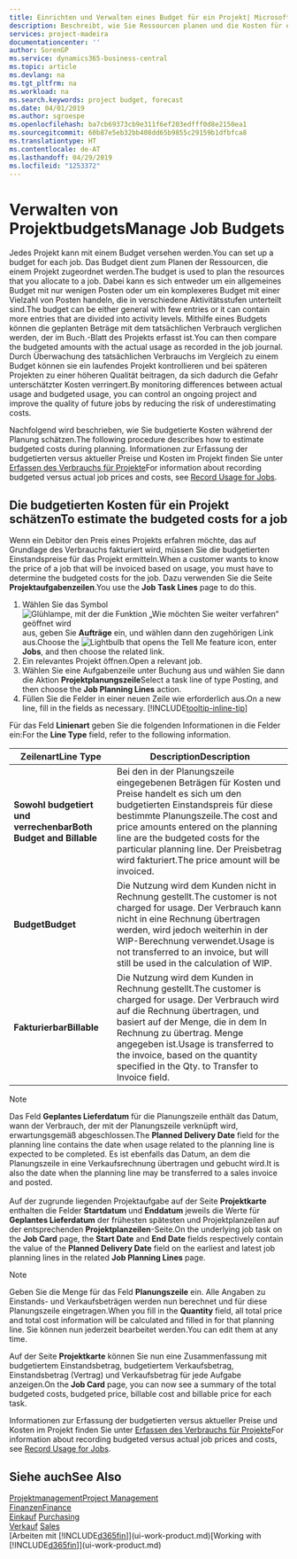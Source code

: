 ```yaml
---
title: Einrichten und Verwalten eines Budget für ein Projekt| Microsoft Docs
description: Beschreibt, wie Sie Ressourcen planen und die Kosten für ein Projekt durch das Einrichten eines Budgets für jedes Projekt prognostizieren und steuern.
services: project-madeira
documentationcenter: ''
author: SorenGP
ms.service: dynamics365-business-central
ms.topic: article
ms.devlang: na
ms.tgt_pltfrm: na
ms.workload: na
ms.search.keywords: project budget, forecast
ms.date: 04/01/2019
ms.author: sgroespe
ms.openlocfilehash: ba7cb69373cb9e311f6ef203edfff0d8e2150ea1
ms.sourcegitcommit: 60b87e5eb32bb408dd65b9855c29159b1dfbfca8
ms.translationtype: HT
ms.contentlocale: de-AT
ms.lasthandoff: 04/29/2019
ms.locfileid: "1253372"
---
```

# <a name="manage-job-budgets"></a><span data-ttu-id="c9dcf-103">Verwalten von Projektbudgets</span><span class="sxs-lookup"><span data-stu-id="c9dcf-103">Manage Job Budgets</span></span>
<span data-ttu-id="c9dcf-104">Jedes Projekt kann mit einem Budget versehen werden.</span><span class="sxs-lookup"><span data-stu-id="c9dcf-104">You can set up a budget for each job.</span></span> <span data-ttu-id="c9dcf-105">Das Budget dient zum Planen der Ressourcen, die einem Projekt zugeordnet werden.</span><span class="sxs-lookup"><span data-stu-id="c9dcf-105">The budget is used to plan the resources that you allocate to a job.</span></span> <span data-ttu-id="c9dcf-106">Dabei kann es sich entweder um ein allgemeines Budget mit nur wenigen Posten oder um ein komplexeres Budget mit einer Vielzahl von Posten handeln, die in verschiedene Aktivitätsstufen unterteilt sind.</span><span class="sxs-lookup"><span data-stu-id="c9dcf-106">The budget can be either general with few entries or it can contain more entries that are divided into activity levels.</span></span> <span data-ttu-id="c9dcf-107">Mithilfe eines Budgets können die geplanten Beträge mit dem tatsächlichen Verbrauch verglichen werden, der im Buch.-Blatt des Projekts erfasst ist.</span><span class="sxs-lookup"><span data-stu-id="c9dcf-107">You can then compare the budgeted amounts with the actual usage as recorded in the job journal.</span></span> <span data-ttu-id="c9dcf-108">Durch Überwachung des tatsächlichen Verbrauchs im Vergleich zu einem Budget können sie ein laufendes Projekt kontrollieren und bei späteren Projekten zu einer höheren Qualität beitragen, da sich dadurch die Gefahr unterschätzter Kosten verringert.</span><span class="sxs-lookup"><span data-stu-id="c9dcf-108">By monitoring differences between actual usage and budgeted usage, you can control an ongoing project and improve the quality of future jobs by reducing the risk of underestimating costs.</span></span>

<span data-ttu-id="c9dcf-109">Nachfolgend wird beschrieben, wie Sie budgetierte Kosten während der Planung schätzen.</span><span class="sxs-lookup"><span data-stu-id="c9dcf-109">The following procedure describes how to estimate budgeted costs during planning.</span></span> <span data-ttu-id="c9dcf-110">Informationen zur Erfassung der budgetierten versus aktueller Preise und Kosten im Projekt finden Sie unter [Erfassen des Verbrauchs für Projekte](projects-how-record-job-usage.md)</span><span class="sxs-lookup"><span data-stu-id="c9dcf-110">For information about recording budgeted versus actual job prices and costs, see [Record Usage for Jobs](projects-how-record-job-usage.md).</span></span>  

## <a name="JobBudgetCosts"></a> <span data-ttu-id="c9dcf-111">Die budgetierten Kosten für ein Projekt schätzen</span><span class="sxs-lookup"><span data-stu-id="c9dcf-111">To estimate the budgeted costs for a job</span></span>
<span data-ttu-id="c9dcf-112">Wenn ein Debitor den Preis eines Projekts erfahren möchte, das auf Grundlage des Verbrauchs fakturiert wird, müssen Sie die budgetierten Einstandspreise für das Projekt ermitteln.</span><span class="sxs-lookup"><span data-stu-id="c9dcf-112">When a customer wants to know the price of a job that will be invoiced based on usage, you must have to determine the budgeted costs for the job.</span></span> <span data-ttu-id="c9dcf-113">Dazu verwenden Sie die Seite **Projektaufgabenzeilen**.</span><span class="sxs-lookup"><span data-stu-id="c9dcf-113">You use the **Job Task Lines** page to do this.</span></span>

1. <span data-ttu-id="c9dcf-114">Wählen Sie das Symbol ![Glühlampe, mit der die Funktion „Wie möchten Sie weiter verfahren“ geöffnet wird](media/ui-search/search_small.png "Wie möchten Sie weiter verfahren?") aus, geben Sie **Aufträge** ein, und wählen dann den zugehörigen Link aus.</span><span class="sxs-lookup"><span data-stu-id="c9dcf-114">Choose the ![Lightbulb that opens the Tell Me feature](media/ui-search/search_small.png "Tell me what you want to do") icon, enter **Jobs**, and then choose the related link.</span></span>  
2. <span data-ttu-id="c9dcf-115">Ein relevantes Projekt öffnen.</span><span class="sxs-lookup"><span data-stu-id="c9dcf-115">Open a relevant job.</span></span>
3. <span data-ttu-id="c9dcf-116">Wählen Sie eine Aufgabenzeile unter Buchung aus und wählen Sie dann die Aktion **Projektplanungszeile**</span><span class="sxs-lookup"><span data-stu-id="c9dcf-116">Select a task line of type Posting, and then choose the **Job Planning Lines** action.</span></span>
4. <span data-ttu-id="c9dcf-117">Füllen Sie die Felder in einer neuen Zeile wie erforderlich aus.</span><span class="sxs-lookup"><span data-stu-id="c9dcf-117">On a new line, fill in the fields as necessary.</span></span> [!INCLUDE[tooltip-inline-tip](includes/tooltip-inline-tip_md.md)]   

<span data-ttu-id="c9dcf-118">Für das Feld **Linienart** geben Sie die folgenden Informationen in die Felder ein:</span><span class="sxs-lookup"><span data-stu-id="c9dcf-118">For the **Line Type** field, refer to the following information.</span></span>  

| <span data-ttu-id="c9dcf-119">Zeilenart</span><span class="sxs-lookup"><span data-stu-id="c9dcf-119">Line Type</span></span> | <span data-ttu-id="c9dcf-120">Description</span><span class="sxs-lookup"><span data-stu-id="c9dcf-120">Description</span></span> |
| --- | --- |
| <span data-ttu-id="c9dcf-121">**Sowohl budgetiert und verrechenbar**</span><span class="sxs-lookup"><span data-stu-id="c9dcf-121">**Both Budget and Billable**</span></span> |<span data-ttu-id="c9dcf-122">Bei den in der Planungszeile eingegebenen Beträgen für Kosten und Preise handelt es sich um den budgetierten Einstandspreis für diese bestimmte Planungszeile.</span><span class="sxs-lookup"><span data-stu-id="c9dcf-122">The cost and price amounts entered on the planning line are the budgeted costs for the particular planning line.</span></span> <span data-ttu-id="c9dcf-123">Der Preisbetrag wird fakturiert.</span><span class="sxs-lookup"><span data-stu-id="c9dcf-123">The price amount will be invoiced.</span></span> |
| <span data-ttu-id="c9dcf-124">**Budget**</span><span class="sxs-lookup"><span data-stu-id="c9dcf-124">**Budget**</span></span> |<span data-ttu-id="c9dcf-125">Die Nutzung wird dem Kunden nicht in Rechnung gestellt.</span><span class="sxs-lookup"><span data-stu-id="c9dcf-125">The customer is not charged for usage.</span></span> <span data-ttu-id="c9dcf-126">Der Verbrauch kann nicht in eine Rechnung übertragen werden, wird jedoch weiterhin in der WIP-Berechnung verwendet.</span><span class="sxs-lookup"><span data-stu-id="c9dcf-126">Usage is not transferred to an invoice, but will still be used in the calculation of WIP.</span></span> |
| <span data-ttu-id="c9dcf-127">**Fakturierbar**</span><span class="sxs-lookup"><span data-stu-id="c9dcf-127">**Billable**</span></span> |<span data-ttu-id="c9dcf-128">Die Nutzung wird dem Kunden in Rechnung gestellt.</span><span class="sxs-lookup"><span data-stu-id="c9dcf-128">The customer is charged for usage.</span></span> <span data-ttu-id="c9dcf-129">Der Verbrauch wird auf die Rechnung übertragen, und basiert auf der Menge, die in dem In Rechnung zu übertrag. Menge angegeben ist.</span><span class="sxs-lookup"><span data-stu-id="c9dcf-129">Usage is transferred to the invoice, based on the quantity specified in the Qty. to Transfer to Invoice field.</span></span> |

> [!NOTE]  
> <span data-ttu-id="c9dcf-130">Das Feld **Geplantes Lieferdatum** für die Planungszeile enthält das Datum, wann der Verbrauch, der mit der Planungszeile verknüpft wird, erwartungsgemäß abgeschlossen.</span><span class="sxs-lookup"><span data-stu-id="c9dcf-130">The **Planned Delivery Date** field for the planning line contains the date when usage related to the planning line is expected to be completed.</span></span> <span data-ttu-id="c9dcf-131">Es ist ebenfalls das Datum, an dem die Planungszeile in eine Verkaufsrechnung übertragen und gebucht wird.</span><span class="sxs-lookup"><span data-stu-id="c9dcf-131">It is also the date when the planning line may be transferred to a sales invoice and posted.</span></span> <br /><br /> <span data-ttu-id="c9dcf-132">Auf der zugrunde liegenden Projektaufgabe auf der Seite **Projektkarte** enthalten die Felder **Startdatum** und **Enddatum** jeweils die Werte für **Geplantes Lieferdatum** der frühesten spätesten und Projektplanzeilen auf der entsprechenden **Projektplanzeilen**-Seite.</span><span class="sxs-lookup"><span data-stu-id="c9dcf-132">On the underlying job task on the **Job Card** page, the **Start Date** and **End Date** fields respectively contain the value of the **Planned Delivery Date** field on the earliest and latest job planning lines in the related **Job Planning Lines** page.</span></span>

> [!NOTE]  
>   <span data-ttu-id="c9dcf-133">Geben Sie die Menge für das Feld **Planungszeile** ein. Alle Angaben zu Einstands- und Verkaufsbeträgen werden nun berechnet und für diese Planungszeile eingetragen.</span><span class="sxs-lookup"><span data-stu-id="c9dcf-133">When you fill in the **Quantity** field, all total price and total cost information will be calculated and filled in for that planning line.</span></span> <span data-ttu-id="c9dcf-134">Sie können nun jederzeit bearbeitet werden.</span><span class="sxs-lookup"><span data-stu-id="c9dcf-134">You can edit them at any time.</span></span>

<span data-ttu-id="c9dcf-135">Auf der Seite **Projektkarte** können Sie nun eine Zusammenfassung mit budgetiertem Einstandsbetrag, budgetiertem Verkaufsbetrag, Einstandsbetrag (Vertrag) und Verkaufsbetrag für jede Aufgabe anzeigen.</span><span class="sxs-lookup"><span data-stu-id="c9dcf-135">On the **Job Card** page, you can now see a summary of the total budgeted costs, budgeted price, billable cost and billable price for each task.</span></span>

<span data-ttu-id="c9dcf-136">Informationen zur Erfassung der budgetierten versus aktueller Preise und Kosten im Projekt finden Sie unter [Erfassen des Verbrauchs für Projekte](projects-how-record-job-usage.md)</span><span class="sxs-lookup"><span data-stu-id="c9dcf-136">For information about recording budgeted versus actual job prices and costs, see [Record Usage for Jobs](projects-how-record-job-usage.md).</span></span>

## <a name="see-also"></a><span data-ttu-id="c9dcf-137">Siehe auch</span><span class="sxs-lookup"><span data-stu-id="c9dcf-137">See Also</span></span>
[<span data-ttu-id="c9dcf-138">Projektmanagement</span><span class="sxs-lookup"><span data-stu-id="c9dcf-138">Project Management</span></span>](projects-manage-projects.md)  
[<span data-ttu-id="c9dcf-139">Finanzen</span><span class="sxs-lookup"><span data-stu-id="c9dcf-139">Finance</span></span>](finance.md)  
<span data-ttu-id="c9dcf-140">[Einkauf](purchasing-manage-purchasing.md)       </span><span class="sxs-lookup"><span data-stu-id="c9dcf-140">[Purchasing](purchasing-manage-purchasing.md)       </span></span>  
<span data-ttu-id="c9dcf-141">[Verkauf](sales-manage-sales.md)    </span><span class="sxs-lookup"><span data-stu-id="c9dcf-141">[Sales](sales-manage-sales.md)    </span></span>  
<span data-ttu-id="c9dcf-142">[Arbeiten mit [!INCLUDE[d365fin](includes/d365fin_md.md)]](ui-work-product.md)</span><span class="sxs-lookup"><span data-stu-id="c9dcf-142">[Working with [!INCLUDE[d365fin](includes/d365fin_md.md)]](ui-work-product.md)</span></span>  
